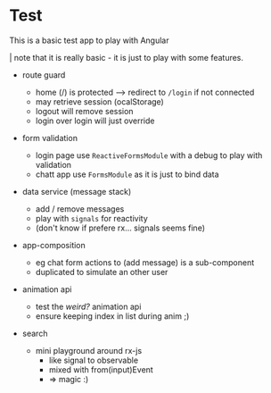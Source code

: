 # Test

This is a basic test app to play with Angular

| note that it is really basic - it is just to play with some features.

- route guard
  * home (/) is protected --> redirect to `/login` if not connected
  * may retrieve session (ocalStorage)
  * logout will remove session
  * login over login will just override

- form validation
  * login page use `ReactiveFormsModule` with a debug to play with validation
  * chatt app use `FormsModule` as it is just to bind data

- data service (message stack)
  * add / remove messages
  * play with `signals` for reactivity
  * (don't know if prefere rx... signals seems fine)

- app-composition
  * eg chat form actions to (add message) is a sub-component
  * duplicated to simulate an other user

- animation api
  * test the *weird?* animation api
  * ensure keeping index in list during anim ;)

- search
  * mini playground around rx-js
    - like signal to observable
    - mixed with from(input)Event
    - => magic :)

